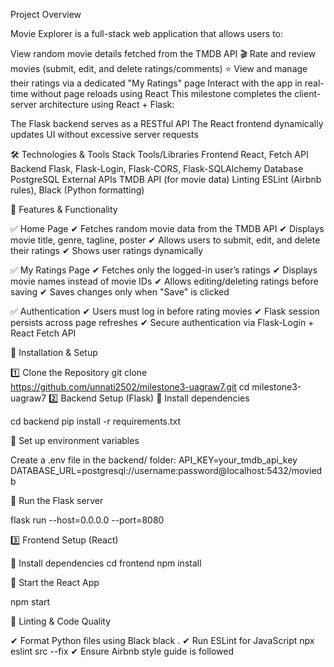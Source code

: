 Project Overview
 
Movie Explorer is a full-stack web application that allows users to:

View random movie details fetched from the TMDB API 🎬
Rate and review movies (submit, edit, and delete ratings/comments) ⭐
View and manage their ratings via a dedicated "My Ratings" page
Interact with the app in real-time without page reloads using React
This milestone completes the client-server architecture using React + Flask:

The Flask backend serves as a RESTful API
The React frontend dynamically updates UI without excessive server requests

🛠 Technologies & Tools
Stack	Tools/Libraries
Frontend	React, Fetch API
Backend	Flask, Flask-Login, Flask-CORS, Flask-SQLAlchemy
Database	PostgreSQL
External APIs	TMDB API (for movie data)
Linting	ESLint (Airbnb rules), Black (Python formatting)


📌 Features & Functionality

✅ Home Page
✔ Fetches random movie data from the TMDB API
✔ Displays movie title, genre, tagline, poster
✔ Allows users to submit, edit, and delete their ratings
✔ Shows user ratings dynamically


✅ My Ratings Page
✔ Fetches only the logged-in user’s ratings
✔ Displays movie names instead of movie IDs
✔ Allows editing/deleting ratings before saving
✔ Saves changes only when "Save" is clicked

✅ Authentication
✔ Users must log in before rating movies
✔ Flask session persists across page refreshes
✔ Secure authentication via Flask-Login + React Fetch API

📖 Installation & Setup

1️⃣ Clone the Repository
git clone https://github.com/unnati2502/milestone3-uagraw7.git
cd milestone3-uagraw7
2️⃣ Backend Setup (Flask)
📌 Install dependencies

cd backend
pip install -r requirements.txt

📌 Set up environment variables

Create a .env file in the backend/ folder:
API_KEY=your_tmdb_api_key
DATABASE_URL=postgresql://username:password@localhost:5432/moviedb

📌 Run the Flask server

flask run --host=0.0.0.0 --port=8080

3️⃣ Frontend Setup (React)

📌 Install dependencies
cd frontend
npm install

📌 Start the React App

npm start

📌 Linting & Code Quality

✔ Format Python files using Black
black .
✔ Run ESLint for JavaScript
npx eslint src --fix
✔ Ensure Airbnb style guide is followed
